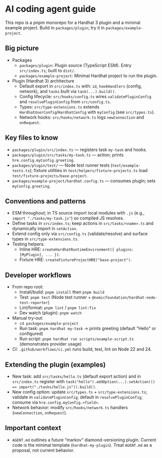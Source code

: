# AI coding agent guide

This repo is a pnpm monorepo for a Hardhat 3 plugin and a minimal example project. Build in `packages/plugin`; try it in `packages/example-project`.

## Big picture
- Packages
  - `packages/plugin`: Plugin source (TypeScript ESM). Entry `src/index.ts`; built to `dist/`.
  - `packages/example-project`: Minimal Hardhat project to run the plugin.
- Plugin (Hardhat 3) architecture
  - Default export in `src/index.ts` with: `id`, `hookHandlers` (config, network), and `tasks` built via `task(...).build()`.
  - Config lifecycle: `src/hooks/config.ts` wires `validatePluginConfig` and `resolvePluginConfig` from `src/config.ts`.
  - Types: `src/type-extensions.ts` extends `HardhatUserConfig`/`HardhatConfig` with `myConfig` (see `src/types.ts`).
  - Network hooks: `src/hooks/network.ts` logs `newConnection` and `onRequest`.

## Key files to know
- `packages/plugin/src/index.ts` — registers task `my-task` and hooks.
- `packages/plugin/src/tasks/my-task.ts` — action; prints `hre.config.myConfig.greeting`.
- `packages/plugin/test/` — Node test runner tests (`test/example-tests.ts`); fixture utilities in `test/helpers/fixture-projects.ts` load `test/fixture-projects/base-project`.
- `packages/example-project/hardhat.config.ts` — consumes plugin; sets `myConfig.greeting`.

## Conventions and patterns
- ESM throughout; in TS source import local modules with `.js` (e.g., `import "./tasks/my-task.js"`) so compiled JS resolves.
- Define tasks in `src/index.ts`; keep actions in `src/tasks/<name>.ts` and dynamically import in `setAction`.
- Extend config only via `src/config.ts` (validate/resolve) and surface types in `src/type-extensions.ts`.
- Testing helpers:
  - Inline HRE: `createHardhatRuntimeEnvironment({ plugins: [MyPlugin], ... })`.
  - Fixture HRE: `createFixtureProjectHRE("base-project")`.

## Developer workflows
- From repo root:
  - Install/build: `pnpm install` then `pnpm build`
  - Test: `pnpm test` (Node test runner + `@nomicfoundation/hardhat-node-test-reporter`)
  - Lint/format: `pnpm lint` / `pnpm lint:fix`
  - Dev watch (plugin): `pnpm watch`
- Manual try-out:
  - `cd packages/example-project`
  - Run task: `pnpm hardhat my-task` → prints greeting (default "Hello" or configured)
  - Run script: `pnpm hardhat run scripts/example-script.ts` (demonstrates provider usage)
- CI: `.github/workflows/ci.yml` runs build, test, lint on Node 22 and 24.

## Extending the plugin (examples)
- New task: add `src/tasks/hello.ts` (default export action) and in `src/index.ts` register with `task("hello").addOption(...).setAction(() => import("./tasks/hello.js")).build()`.
- New config option: update `src/types.ts` + `src/type-extensions.ts`; validate in `validatePluginConfig`; default in `resolvePluginConfig`; consume via `hre.config.myConfig.<field>`.
- Network behavior: modify `src/hooks/network.ts` handlers (`newConnection`, `onRequest`).

## Important context
- `AGENT.md` outlines a future “markov” diamond-versioning plugin. Current code is the minimal template (`hardhat-my-plugin`). Treat `AGENT.md` as a proposal, not current behavior.
